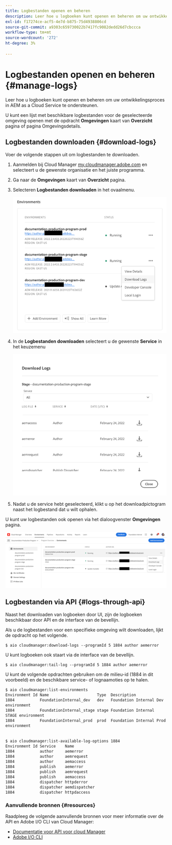 ```yaml
---
title: Logbestanden openen en beheren
description: Leer hoe u logboeken kunt openen en beheren om uw ontwikkelingsproces in AEM as a Cloud Service te ondersteunen.
exl-id: f17274ce-acf5-4e7d-b875-75d4938806cd
source-git-commit: a9303c659730022b7417fc9082dedd26d7cbccca
workflow-type: tm+mt
source-wordcount: '272'
ht-degree: 3%

---
```



# Logbestanden openen en beheren {#manage-logs}

Leer hoe u logboeken kunt openen en beheren om uw ontwikkelingsproces in AEM as a Cloud Service te ondersteunen.

U kunt een lijst met beschikbare logbestanden voor de geselecteerde omgeving openen met de opdracht **Omgevingen** kaart van **Overzicht** pagina of pagina Omgevingsdetails.

## Logbestanden downloaden {#download-logs}

Voer de volgende stappen uit om logbestanden te downloaden.

1. Aanmelden bij Cloud Manager [my.cloudmanager.adobe.com](https://my.cloudmanager.adobe.com/) en selecteert u de gewenste organisatie en het juiste programma.

1. Ga naar de **Omgevingen** kaart van **Overzicht** pagina.

1. Selecteren **Logbestanden downloaden** in het ovaalmenu.

   ![Menu-item voor logbestanden downloaden](assets/download-logs1.png)

1. In de **Logbestanden downloaden** selecteert u de gewenste **Service** in het keuzemenu

   ![Het dialoogvenster Logbestanden downloaden](assets/download-preview.png)

1. Nadat u de service hebt geselecteerd, klikt u op het downloadpictogram naast het logbestand dat u wilt ophalen.

U kunt uw logbestanden ook openen via het dialoogvenster **Omgevingen** pagina.

![Logbestanden van het scherm Environment](assets/download-logs.png)

## Logbestanden via API {#logs-through-api}

Naast het downloaden van logboeken door UI, zijn de logboeken beschikbaar door API en de interface van de bevellijn.

Als u de logbestanden voor een specifieke omgeving wilt downloaden, lijkt de opdracht op het volgende.

```shell
$ aio cloudmanager:download-logs --programId 5 1884 author aemerror
```

U kunt logboeken ook staart via de interface van de bevellijn.

```shell
$ aio cloudmanager:tail-log --programId 5 1884 author aemerror
```

U kunt de volgende opdrachten gebruiken om de milieu-id (1884 in dit voorbeeld) en de beschikbare service- of lognaamoties op te halen.

```shell
$ aio cloudmanager:list-environments
Environment Id Name                     Type  Description                          
1884           FoundationInternal_dev   dev   Foundation Internal Dev environment  
1884           FoundationInternal_stage stage Foundation Internal STAGE environment
1884           FoundationInternal_prod  prod  Foundation Internal Prod environment
 
 
$ aio cloudmanager:list-available-log-options 1884
Environment Id Service    Name         
1884           author     aemerror     
1884           author     aemrequest   
1884           author     aemaccess    
1884           publish    aemerror     
1884           publish    aemrequest   
1884           publish    aemaccess    
1884           dispatcher httpderror   
1884           dispatcher aemdispatcher
1884           dispatcher httpdaccess
```

### Aanvullende bronnen {#resources}

Raadpleeg de volgende aanvullende bronnen voor meer informatie over de API en Adobe I/O CLI van Cloud Manager:

* [Documentatie voor API voor cloud Manager](https://www.adobe.io/apis/experiencecloud/cloud-manager/docs.html)
* [Adobe I/O CLI](https://github.com/adobe/aio-cli-plugin-cloudmanager)
